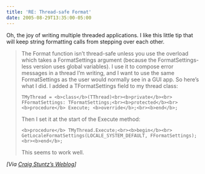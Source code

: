 ```yaml
---
title: 'RE: Thread-safe Format'
date: 2005-08-29T13:35:00-05:00
---
```

Oh, the joy of writing multiple threaded applications. I like this little tip that will keep string formatting calls from stepping over each other.

> The Format function isn&#8217;t thread-safe unless you use the overload which takes a FormatSettings argument (because the FormatSettings-less version uses global variables). I use it to compose error messages in a thread I&#8217;m writing, and I want to use the same FormatSettings as the user would normally see in a GUI app. So here&#8217;s what I did. I added a TFormatSettings field to my thread class:
> 
>     TMyThread = <b>class</b>(TThread)<br><b>private</b><br>  FFormatSettings: TFormatSettings;<br><b>protected</b><br><b>procedure</b> Execute; <b>override</b>;<br><b>end</b>;
> 
> Then I set it at the start of the Execute method:
> 
>     <b>procedure</b> TMyThread.Execute;<br><b>begin</b><br>  GetLocaleFormatSettings(LOCALE_SYSTEM_DEFAULT, FFormatSettings);<br><b>end</b>;
> 
> This seems to work well.

_[Via [Craig Stuntz&#8217;s Weblog](http://blogs.teamb.com/craigstuntz/archive/2005/08/25/ThreadSafeFormat.aspx)]_
